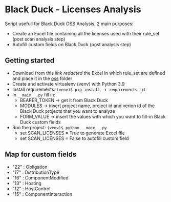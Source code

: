 # Black Duck - Licenses Analysis

Script usefull for Black Duck OSS Analysis. 2 main purposes:

- Create an Excel file containing all the licenses used with their rule_set (post scan analysis step)
- Autofill custom fields on Black Duck (post analysis step)

## Getting started

- Download from this _link redacted_ the Excel in which rule_set are defined and place it in the [oss](/oss/) folder
- Create and activate virtualenv (venv) with Python 3.9
- Install requirements: `(venv)$ pip install -r requirements.txt`
- In `__main__.py` fill in:
  - BEARER_TOKEN &rarr; get it from Black Duck
  - MODULES &rarr; insert project name, project id and verion id of the Black Duck projects that you want to analyze
  - FORM_VALUE &rarr; insert the values with which you want to fill-in Black Duck custom fields
- Run the project: `(venv)$ python __main__.py`
  - set SCAN_LICENSES = True to generate Excel file
  - set SCAN_LICENSES = False to autofill custom field

## Map for custom fields

- "22" : Obligation
- "17" : DistributionType
- "16" : ComponentModified
- "13" : Hosting
- "12" : HostControl
- "15" : ComponentInteraction
